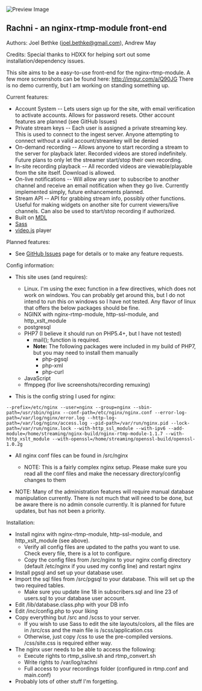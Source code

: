 ![Preview Image](http://i.imgur.com/21TkJbb.png)

## Rachni - an nginx-rtmp-module front-end

Authors: Joel Bethke (joel.bethke@gmail.com), Andrew May
        
Credits: Special thanks to HDXX for helping sort out some installation/dependency issues.

This site aims to be a easy-to-use front-end for the nginx-rtmp-module. A few more screenshots can be found here: http://imgur.com/a/Q90JG
There is no demo currently, but I am working on standing something up.

Current features:
  - Account System -- Lets users sign up for the site, with email verification to activate accounts. Allows for password resets. Other account features are planned (see GitHub Issues)
  - Private stream keys -- Each user is assigned a private streaming key. This is used to connect to the ingest server. Anyone attempting to connect without a valid account/streamkey will be denied
  - On-demand recording -- Allows anyone to start recording a stream to the server for playback later. Recorded videos are stored indefinitely. Future plans to only let the streamer start/stop their own recording.
  - In-site recording playback -- All recorded videos are viewable/playable from the site itself. Download is allowed.
  - On-live notifications -- Will allow any user to subscribe to another channel and receive an email notification when they go live. Currently implemented simply, future enhancements planned.
  - Stream API -- API for grabbing stream info, possibly other functions. Useful for making widgets on another site for current viewers/live channels. Can also be used to start/stop recording if authorized.
  - Built on [MDL](https://getmdl.io/index.html)
  - [Sass](http://sass-lang.com/)
  - [video.js](https://github.com/videojs/video.js) player

Planned features:
  - See [GitHub Issues](https://github.com/Fenrirthviti/stream-site/issues) page for details or to make any feature requests.

Config information:
  - This site uses (and requires): 
    - Linux. I'm using the exec function in a few directives, which does not work on windows. You can probably get around this, but I do not intend to run this on windows so I have not tested. Any flavor of linux that offers the below packages should be fine.
    - NGINX with nginx-rtmp-module, http-ssl-module, and http_xslt_module
    - postgresql
    - PHP7 (I believe it should run on PHP5.4+, but I have not tested)
      - mail(); function is required.
      - **Note:** The following packages were included in my build of PHP7, but you may need to install them manually
        - php-pgsql
        - php-xml
        - php-curl
    - JavaScript
    - ffmppeg (for live screenshots/recording remuxing)
    
  - This is the config string I used for nginx:

  `--prefix=/etc/nginx --user=nginx --group=nginx --sbin-path=/usr/sbin/nginx --conf-path=/etc/nginx/nginx.conf --error-log-path=/var/log/nginx/error.log --http-log-path=/var/log/nginx/access.log --pid-path=/var/run/nginx.pid --lock-path=/var/run/nginx.lock --with-http_ssl_module --with-ipv6 --add-module=/home/streaming/nginx-build/nginx-rtmp-module-1.1.7 --with-http_xslt_module --with-openssl=/home/streaming/openssl-build/openssl-1.0.2g`

  - All nginx conf files can be found in /src/nginx
    - NOTE: This is a fairly complex nginx setup. Please make sure you read all the conf files and make the necessary directory/config changes to them

  - NOTE: Many of the administration features will require manual database manipulation currently. There is not much that will need to be done, but be aware there is no admin console currently. It is planned for future updates, but has not been a priority.

Installation:
  - Install nginx with nginx-rtmp-module, http-ssl-module, and http_xslt_module (see above).
    - Verify all config files are updated to the paths you want to use. Check every file, there is a lot to configure.
    - Copy the config files from /src/nginx to your nginx config directory (default /etc/nginx if you used my config line) and restart nginx
  - Install pgsql and set up your database user.
  - Import the sql files from /src/pgsql to your database. This will set up the two required tables.
    - Make sure you update line 18 in subscribers.sql and line 23 of users.sql to your database user account.
  - Edit /lib/database.class.php with your DB info
  - Edit /inc/config.php to your liking
  - Copy everything but /src and /scss to your server. 
    - If you wish to use Sass to edit the site layouts/colors, all the files are in /src/css and the main file is /scss/application.css
    - Otherwise, just copy /css to use the pre-compiled versions. /css/site.css is required either way.
  - The nginx user needs to be able to access the following:
    - Execute rights to rtmp_sslive.sh and rtmp_convert.sh
    - Write rights to /var/log/rachni
    - Full access to your recordings folder (configured in rtmp.conf and main.conf)
  - Probably lots of other stuff I'm forgetting.
